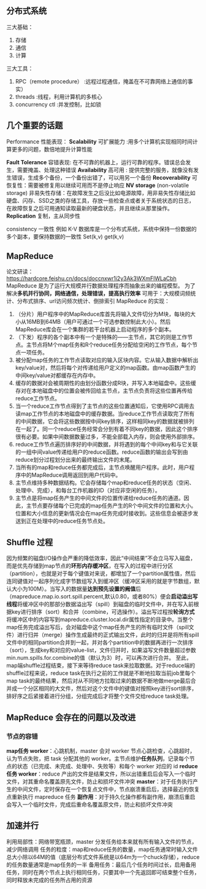 ## 分布式系统
三大基础：
1. 存储
2. 通信
3. 计算

三大工具：
1. RPC（remote procedure）  :远程过程通信，掩盖在不可靠网络上通信的事实）
2. threads          :线程，利用计算机的多核心
3. concurrency ctl  :并发控制，比如锁

## 几个重要的话题
Performance 性能表现：
**Scalability** 可扩展能力 :用多个计算机实现相同时间计算更多的问题，数倍地提升计算性能

**Fault Tolerance** 容错表现: 在不可靠的机器上，运行可靠的程序。错误总会发生，需要掩盖、处理这种错误
**Availability** 高可用 : 提供完整的服务，就像没有发生错误，生成多个备份，一个备份出错了，可以用另一个备份
**Recoverability** 可恢复性：需要被修复用以继续可用而不是停止响应
**NV storage** (non-volatile storage) 非易失性存储：在故障发生之后没比如电源故障，用非易失性存储比如硬盘、闪存、SSD之类的存储工具，存放一些检查点或者关于系统状态的日志，在故障恢复之后可用通知读取最新的硬盘状态，并且继续从那里操作。
**Replication** 复制，主从同步性

consistency 一致性
例如 K-V 数据库是一个分布式系统，系统中保持一份数据的多个副本，要保持数据的一致性
Set(k,v)
get(k,v)

## MapReduce
论文研读：
https://hardcore.feishu.cn/docs/doccnxwr1i2y3Ak3WXmFlWLaCbh
MapReduce 是为了运行大规模并行数据处理程序而抽象出来的编程模型。
为了解决**多机并行协同，网络通信，处理错误，提高执行效率**
可用于：大规模词频统计、分布式排序、url访问频次统计、倒排索引
MapReduce 的实现：
1. （分片）用户程序中的MapReduce库首先将输入文件切分为M块，每块的大小从16MB到64MB（用户可通过一个可选参数控制此大小）。然后MapReduce库会在一个集群的若干台机器上启动程序的多个副本。
2. （下发）程序的各个副本中有一个是特殊的——主节点，其它的则是工作节点。主节点将M个map任务和R个reduce任务分配给空闲的工作节点，每个节点一项任务。
3. 被分配map任务的工作节点读取对应的输入区块内容。它从输入数据中解析出key/value对，然后将每个对传递给用户定义的map函数。由map函数产生的中间key/value对都缓存在内存中。
4. 缓存的数据对会被周期性的由划分函数分成R块，并写入本地磁盘中。这些缓存对在本地磁盘中的位置会被传回给主节点，主节点负责将这些位置再传给reduce工作节点。
5. 当一个reduce工作节点得到了主节点的这些位置通知后，它使用RPC调用去读map工作节点的本地磁盘中的缓存数据。当reduce工作节点读取完了所有的中间数据，它会将这些数据按中间key排序，这样相同key的数据就被排列在一起了。同一个reduce任务经常会分到有着不同key的数据，因此这个排序很有必要。如果中间数据数量过多，不能全部载入内存，则会使用外部排序。
6. reduce工作节点遍历排序好的中间数据，并将遇到的每个中间key和与它关联的一组中间value传递给用户的reduce函数。reduce函数的输出会写到由reduce划分过程划分出来的最终输出文件的末尾。
7. 当所有的map和reduce任务都完成后，主节点唤醒用户程序。此时，用户程序中的MapReduce调用返回到用户代码中。
8. 主节点维持多种数据结构。它会存储每个map和reduce任务的状态（空闲、处理中、完成），和每台工作机器的ID（对应非空闲的任务）。
9. 主节点是将map任务产生的中间文件的位置传递给reduce任务的通道。因此，主节点要存储每个已完成的map任务产生的R个中间文件的位置和大小。位置和大小信息的更新情况会在map任务完成时接收到。这些信息会被逐步发送到正在处理中的reduce任务节点处。

## Shuffle 过程
因为频繁的磁盘I/O操作会严重的降低效率，因此“中间结果”不会立马写入磁盘，而是优先存储到map节点的**环形内存缓冲区**，在写入的过程中进行分区（partition），也就是对于每个键值对来说，都增加了一个partition属性值，然后连同键值对一起序列化成字节数组写入到缓冲区（缓冲区采用的就是字节数组，默认大小为100M）。当写入的数据量**达到预先设置的阙值**后（mapreduce.map.io.sort.spill.percent,默认0.80，或者80%）便会**启动溢出写线程**将缓冲区中的那部分数据溢出写（spill）到磁盘的临时文件中，并在写入前根据key进行排序（sort）和合并（combine，可选操作）。溢出写过程按**轮询方式**将缓冲区中的内容写到mapreduce.cluster.local.dir属性指定的目录中。当整个map任务完成溢出写后，会对磁盘中这个map任务产生的所有临时文件（spill文件）进行归并（merge）操作生成最终的正式输出文件，此时的归并是将所有spill文件中的相同partition合并到一起，并对各个partition中的数据再进行一次排序（sort），生成key和对应的value-list，文件归并时，如果溢写文件数量超过参数min.num.spills.for.combine的值（默认为3）时，可以再次进行合并。
至此，map端shuffle过程结束，接下来等待reduce task来拉取数据。对于reduce端的shuffle过程来说，reduce task在执行之前的工作就是不断地拉取当前job里每个map task的最终结果，然后对从不同地方拉取过来的数据不断地做merge最后合并成一个分区相同的大文件，然后对这个文件中的键值对按照key进行sort排序，排好序之后紧接着进行分组，分组完成后才将整个文件交给reduce task处理。


## MapReduce 会存在的问题以及改进

### 节点的容错
**map任务 worker**：心跳机制，master 会对 worker 节点心跳检查，心跳超时，认为节点失败，把 task 分配其他的 worker。主节点维护**任务队列**，记录每个节点的状态（已完成、未完成、处理中、失败等）和每个 worker 对应的 id
**reduce任务 worker**：reduce 产出的文件是结果文件，所以出错重启后会写入一个临时文件，对其重命名覆盖原先文件，防止和损坏文件冲突
**master**：对于任务执行产生的中间文件，定时保存在一个恢复点文件中，节点崩溃重启后，选择最近的恢复点重新执行 mapreduce 任务
**副作用**：对于持久化操作都有副作用，崩溃后重启会写入一个临时文件，完成后重命名覆盖原文件，防止和损坏文件冲突

## 加速并行
利用局部性：网络带宽瓶颈，master 分发任务给本来就有所有输入文件的节点，减少网络调用
任务的粒度：map和reduce任务的数量，map任务通常时输入文件总大小除以64M的值（底层分布式文件系统是以64m为一个chuck存储），reduce的任务数量通常是map任务的一半
备用任务：最后几个任务时间过长，启用备用任务，同时在两个节点上执行相同任务，只要其中一个先返回即可结束整个任务，同时释放未完成的任务所占用的资源

